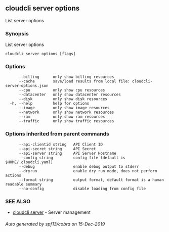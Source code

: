 ## cloudcli server options

List server options

### Synopsis

List server options

```
cloudcli server options [flags]
```

### Options

```
      --billing      only show billing resources
      --cache        save/load results from local file: cloudcli-server-options.json
      --cpu          only show cpu resources
      --datacenter   only show datacenter resources
      --disk         only show disk resources
  -h, --help         help for options
      --image        only show image resources
      --network      only show network resources
      --ram          only show ram resources
      --traffic      only show traffic resources
```

### Options inherited from parent commands

```
      --api-clientid string   API Client ID
      --api-secret string     API Secret
      --api-server string     API Server Hostname
      --config string         config file (default is $HOME/.cloudcli.yaml)
      --debug                 enable debug output to stderr
      --dryrun                enable dry run mode, does not perform actions
      --format string         output format, default format is a human readable summary
      --no-config             disable loading from config file
```

### SEE ALSO

* [cloudcli server](cloudcli_server.md)	 - Server management

###### Auto generated by spf13/cobra on 15-Dec-2019

